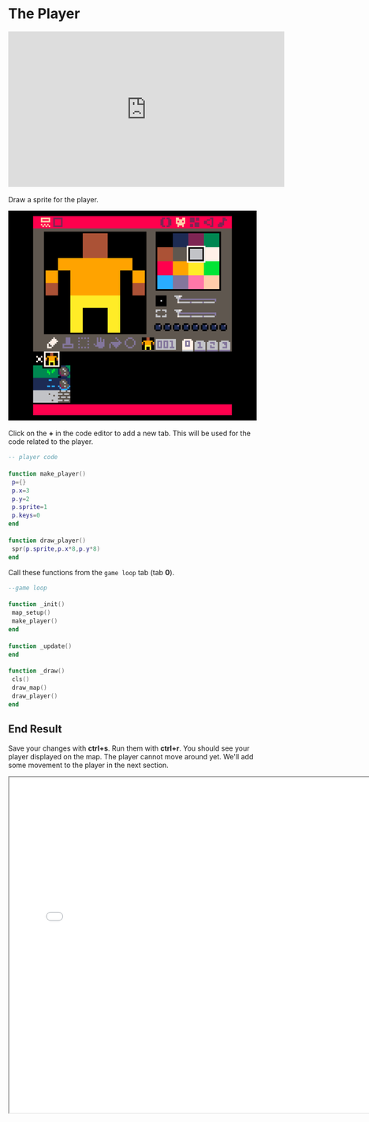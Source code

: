 # The Player

<iframe width="560" height="315" src="https://www.youtube.com/embed/cam1jKG1hOY" title="YouTube video player" frameborder="0" allow="accelerometer; autoplay; clipboard-write; encrypted-media; gyroscope; picture-in-picture" allowfullscreen></iframe>

Draw a sprite for the player.

<img src="./player_sprite.png"/>

Click on the **+** in the code editor to add a new tab. This will be used for the code related to the player.


```lua
-- player code

function make_player()
 p={}
 p.x=3
 p.y=2
 p.sprite=1
 p.keys=0
end

function draw_player()
 spr(p.sprite,p.x*8,p.y*8)
end
```

Call these functions from the `game loop` tab (tab **0**).

```lua
--game loop

function _init()
 map_setup()
 make_player()
end

function _update()
end

function _draw()
 cls()
 draw_map()
 draw_player()
end
```

## End Result

Save your changes with **ctrl+s**. Run them with **ctrl+r**. You should see your
player displayed on the map. The player cannot move around yet. We'll add some
movement to the player in the next section.

<iframe width="750px" height="680px" src="./adventuregame_step_02.html"></iframe>
